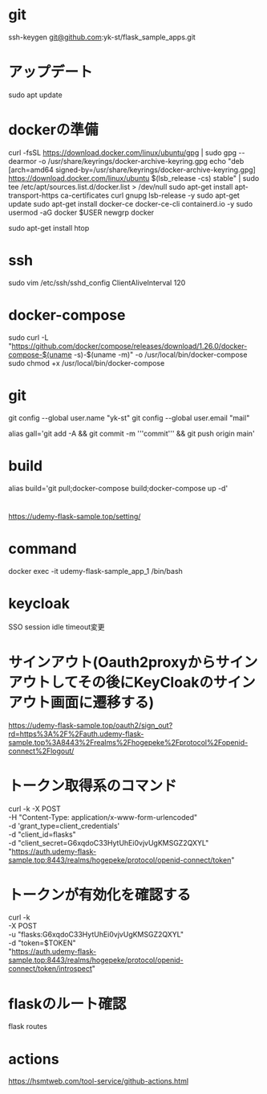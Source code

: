 # git 
ssh-keygen
git@github.com:yk-st/flask_sample_apps.git

# アップデート
sudo apt update

# dockerの準備
curl -fsSL https://download.docker.com/linux/ubuntu/gpg | sudo gpg --dearmor -o /usr/share/keyrings/docker-archive-keyring.gpg
echo "deb [arch=amd64 signed-by=/usr/share/keyrings/docker-archive-keyring.gpg] https://download.docker.com/linux/ubuntu $(lsb_release -cs) stable" | sudo tee /etc/apt/sources.list.d/docker.list > /dev/null
sudo apt-get install apt-transport-https ca-certificates curl gnupg lsb-release -y
sudo apt-get update
sudo apt-get install docker-ce docker-ce-cli containerd.io -y
sudo usermod -aG docker $USER 
newgrp docker

sudo apt-get install htop

# ssh
sudo vim /etc/ssh/sshd_config
ClientAliveInterval 120

# docker-compose
sudo curl -L "https://github.com/docker/compose/releases/download/1.26.0/docker-compose-$(uname -s)-$(uname -m)" -o /usr/local/bin/docker-compose
sudo chmod +x /usr/local/bin/docker-compose

# git
git config --global user.name "yk-st"
git config --global user.email "mail"

alias gall='git add -A && git commit -m '\''commit'\'' && git push origin main'

# build
alias build='git pull;docker-compose build;docker-compose up -d'

#
https://udemy-flask-sample.top/setting/

# command
docker exec -it udemy-flask-sample_app_1 /bin/bash

# keycloak 
 SSO session idle timeout変更

# サインアウト(Oauth2proxyからサインアウトしてその後にKeyCloakのサインアウト画面に遷移する)
https://udemy-flask-sample.top/oauth2/sign_out?rd=https%3A%2F%2Fauth.udemy-flask-sample.top%3A8443%2Frealms%2Fhogepeke%2Fprotocol%2Fopenid-connect%2Flogout/

# トークン取得系のコマンド
curl -k -X POST \
        -H "Content-Type: application/x-www-form-urlencoded" \
        -d 'grant_type=client_credentials' \
        -d "client_id=flasks" \
        -d "client_secret=G6xqdoC33HytUhEi0vjvUgKMSGZ2QXYL" \
         "https://auth.udemy-flask-sample.top:8443/realms/hogepeke/protocol/openid-connect/token"

# トークンが有効化を確認する
curl -k \
     -X POST \
     -u "flasks:G6xqdoC33HytUhEi0vjvUgKMSGZ2QXYL" \
     -d "token=$TOKEN" \
   "https://auth.udemy-flask-sample.top:8443/realms/hogepeke/protocol/openid-connect/token/introspect"

# flaskのルート確認
flask routes

# actions
 https://hsmtweb.com/tool-service/github-actions.html